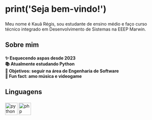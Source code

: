 <h1 align="left">print('Seja bem-vindo!')</h1>

###

<p align="left">Meu nome é Kauã Régis, sou estudante de ensino médio e faço curso técnico integrado em Desenvolvimento de Sistemas na EEEP Marwin.</p>

###

<h2 align="left">Sobre mim</h2>

###

<h4 align="left">✨ Esquecendo aspas desde 2023<br>📚 Atualmente estudando Python<br>🎯 Objetivos: seguir na área de Engenharia de Software<br>🎲 Fun fact: amo música e videogame</h4>

###

<h2 align="left">Linguagens</h2>

###

<div align="left">
  <img src="https://cdn.jsdelivr.net/gh/devicons/devicon/icons/python/python-original.svg" height="40" alt="python logo"  />
  <img src="https://cdn.jsdelivr.net/gh/devicons/devicon/icons/python/python-original.svg" height="40" alt="php logo"  />
</div>

###
